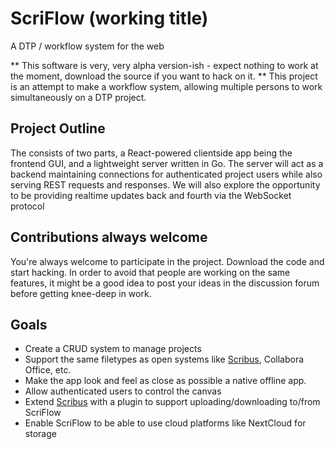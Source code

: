 # ScriFlow (working title)
A DTP / workflow system for the web

** This software is very, very alpha version-ish - expect nothing to work at the moment, download the source if you want to hack on it. 
**
This project is an attempt to make a workflow system, allowing multiple persons to work simultaneously on a DTP project.

## Project Outline
The consists of two parts, a React-powered clientside app being the frontend GUI, and a lightweight server written in Go. 
The server will act as a backend maintaining connections for authenticated project users while also serving REST requests and responses.
We will also explore the opportunity to be providing realtime updates back and fourth via the WebSocket protocol

## Contributions always welcome
You're always welcome to participate in the project. Download the code and start hacking. In order to avoid that people are working on the same features,
it might be a good idea to post your ideas in the discussion forum before getting knee-deep in work.

## Goals
* Create a CRUD system to manage projects
* Support the same filetypes as open systems like [Scribus](https://en.wikipedia.org/wiki/Scribus), Collabora Office, etc.
* Make the app look and feel as close as possible a native offline app.
* Allow authenticated users to control the canvas	
* Extend [Scribus](https://en.wikipedia.org/wiki/Scribus) with a plugin to support uploading/downloading to/from ScriFlow
* Enable ScriFlow to be able to use cloud platforms like NextCloud for storage
